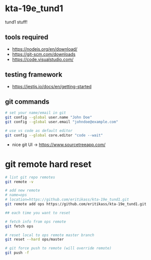 # kta-19e_tund1

tund1 stuff!

## tools required
 
 * https://nodejs.org/en/download/
 * https://git-scm.com/downloads
 * https://code.visualstudio.com/ 

## testing framework

 * https://jestjs.io/docs/en/getting-started

##  git commands

```bash
# set your name/email in git
git config --global user.name "John Doe"
git config --global user.email "johndoe@example.com"

# use vs code as default editor
git config --global core.editor "code --wait"
```

  * nice git UI -> https://www.sourcetreeapp.com/

# git remote hard reset

```sh
# list git repo remotes
git remote -v

# add new remote
# name=ops
# location=https://github.com/eritikass/kta-19e_tund1.git
git remote add ops https://github.com/eritikass/kta-19e_tund1.git

## each time you want to reset

# fetch info from ops remote
git fetch ops

# reset local to ops remote master branch 
git reset --hard ops/master

# git force push to remote (will override remote)
git push -f
```